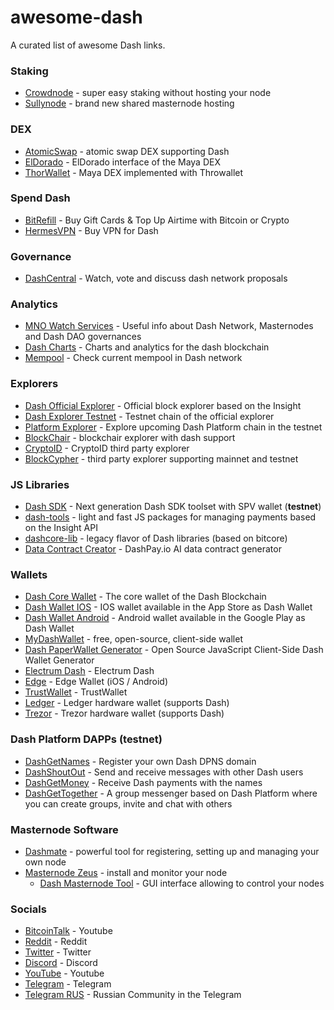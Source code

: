 # awesome-dash

A curated list of awesome Dash links.

### Staking
* [Crowdnode](https://www.crowdnode.io) - super easy staking without hosting your node
* [Sullynode](https://www.sullynode.com/) - brand new shared masternode hosting

### DEX
* [AtomicSwap](https://atomic-swap.io/) - atomic swap DEX supporting Dash
* [ElDorado](https://www.eldorado.market/) - ElDorado interface of the Maya DEX
* [ThorWallet](https://app.thorwallet.org/) - Maya DEX implemented with Throwallet

### Spend Dash
* [BitRefill](https://www.bitrefill.com/) - Buy Gift Cards & Top Up Airtime with Bitcoin or Crypto
* [HermesVPN](https://www.dash.org/forum/index.php?threads/hermes-vpn-dash-vpn-service.53990/#post-235797) - Buy VPN for Dash

### Governance
* [DashCentral](https://www.dashcentral.org/) - Watch, vote and discuss dash network proposals

### Analytics
* [MNO Watch Services](https://mnowatch.org/) - Useful info about Dash Network, Masternodes and Dash DAO governances
* [Dash Charts](http://178.254.23.111/~pub/Dash/Dash_Info.html) - Charts and analytics for the dash blockchain
* [Mempool](https://mempool.jhoenicke.de/#DASH,6m,weight) - Check current mempool in Dash network

### Explorers
* [Dash Official Explorer](https://explorer.dash.org) - Official block explorer based on the Insight
* [Dash Explorer Testnet](https://insight.testnet.networks.dash.org:3001/insight) - Testnet chain of the official explorer
* [Platform Explorer](https://platform-explorer.com/) - Explore upcoming Dash Platform chain in the testnet
* [BlockChair](https://blockchair.com/ru/dash) - blockchair explorer with dash support
* [CryptoID](https://chainz.cryptoid.info/dash/) - CryptoID third party explorer
* [BlockCypher](https://live.blockcypher.com/dash/) - third party explorer supporting mainnet and testnet

### JS Libraries
* [Dash SDK](https://github.com/dashpay/platform/tree/master/packages/js-dash-sdk) - Next generation Dash SDK toolset with SPV wallet (**testnet**)
* [dash-tools](https://github.com/dashhive/dash-tools) - light and fast JS packages for managing payments based on the Insight API
* [dashcore-lib](https://github.com/dashpay/dashcore-lib) - legacy flavor of Dash libraries (based on bitcore) 
* [Data Contract Creator](https://dashpay.io/) - DashPay.io AI data contract generator

### Wallets
* [Dash Core Wallet](https://github.com/dashpay/dash) - The core wallet of the Dash Blockchain
* [Dash Wallet IOS](https://github.com/dashpay/dashwallet-ios) - IOS wallet available in the App Store as Dash Wallet
* [Dash Wallet Android](https://github.com/dashpay/dash-wallet) - Android wallet available in the Google Play as Dash Wallet
* [MyDashWallet](https://mydashwallet.org) - free, open-source, client-side wallet
* [Dash PaperWallet Generator](https://paper.dash.org) - Open Source JavaScript Client-Side Dash Wallet Generator
* [Electrum Dash](https://github.com/Bertrand256/electrum-dash) - Electrum Dash
* [Edge](https://edge.app/) - Edge Wallet (iOS / Android)
* [TrustWallet](https://trustwallet.com) - TrustWallet
* [Ledger](https://www.ledger.com/) - Ledger hardware wallet (supports Dash)
* [Trezor](https://trezor.io/) - Trezor hardware wallet (supports Dash)

### Dash Platform DAPPs (testnet)
* [DashGetNames](https://dashgetnames.com) - Register your own Dash DPNS domain
* [DashShoutOut](https://dashshoutout.com) - Send and receive messages with other Dash users
* [DashGetMoney](https://dashgetmoney.com) - Receive Dash payments with the names
* [DashGetTogether](https://dashgettogether.com) - A group messenger based on Dash Platform where you can create groups, invite and chat with others

### Masternode Software
* [Dashmate](https://dashmate.org) - powerful tool for registering, setting up and managing your own node
* [Masternode Zeus](https://github.com/kxcd/Masternode-Zeus) - install and monitor your node 
  * [Dash Masternode Tool](https://github.com/Bertrand256/dash-masternode-tool) - GUI interface allowing to control your nodes 

### Socials
* [BitcoinTalk](https://bitcointalk.org/index.php?topic=421615) - Youtube
* [Reddit](https://www.reddit.com/r/dashpay/) - Reddit
* [Twitter](https://twitter.com/Dash_Community) - Twitter
* [Discord](https://discord.gg/4SPbWtZz7J) - Discord
* [YouTube](https://www.youtube.com/@DashOrg) - Youtube
* [Telegram](https://t.me/dash_chat) - Telegram
* [Telegram RUS](https://t.me/Dash_Ru) - Russian Community in the Telegram
